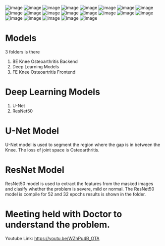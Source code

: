 ![image](https://github.com/user-attachments/assets/750cc6f5-f4a3-4526-9cc7-70dde26327c7)
![image](https://github.com/user-attachments/assets/8becd836-e5ec-4321-963d-233f2a9db0a3)
![image](https://github.com/user-attachments/assets/dbcda095-1f05-4659-8b52-54d35af56310)
![image](https://github.com/user-attachments/assets/7110bcde-9a43-45ea-b42b-8cb3782aa523)
![image](https://github.com/user-attachments/assets/aa225f4a-f091-4b26-940d-9cd7a874fe2b)
![image](https://github.com/user-attachments/assets/fa28eec6-e8a3-4b1e-a0ac-d180fd251d82)
![image](https://github.com/user-attachments/assets/397b8d5f-464b-4c63-bb97-3d0f8d17d214)
![image](https://github.com/user-attachments/assets/8eb4768e-55cb-4a26-90f0-6a8c1aacb2a8)
![image](https://github.com/user-attachments/assets/c1345891-a898-47f5-ada8-908c4770c3b5)
![image](https://github.com/user-attachments/assets/cb5e7d39-a4b3-4622-ab0f-0237a9002e79)
![image](https://github.com/user-attachments/assets/80971b69-4e20-4590-b353-0393101e4031)
![image](https://github.com/user-attachments/assets/0958682d-6d19-4aed-af1a-4f1fefd3263b)
![image](https://github.com/user-attachments/assets/9d850e2a-05f8-4b7a-91f0-3e0099437b0c)
![image](https://github.com/user-attachments/assets/860c7ae5-88c1-4114-aa0e-b982a684243a)
![image](https://github.com/user-attachments/assets/7644c3dd-9f13-4b7c-a009-af557697e1bb)
![image](https://github.com/user-attachments/assets/5ad3fff4-fbf0-4cf7-8ae6-1455763f1c4c)
![image](https://github.com/user-attachments/assets/7bb904e1-80e8-4147-82dd-e5449c75ee3f)
![image](https://github.com/user-attachments/assets/143bb3ef-42cf-4afb-9d32-8d2429be04c5)
![image](https://github.com/user-attachments/assets/4d1b0965-b820-4ae7-8aa0-929c813562dd)
![image](https://github.com/user-attachments/assets/85dc1717-b163-41ad-a80d-fc6041e8b9e5)
![image](https://github.com/user-attachments/assets/f97b6937-31a1-4da1-a113-a1dfdc8c33da)

# Models
  3 folders is there
  1) BE Knee Osteoarthritis Backend
  2) Deep Learning Models
  3) FE Knee Osteoartritis Frontend

# Deep Learning Models
   1) U-Net
   2) ResNet50
#  U-Net Model
   U-Net model is used to segment the region where the gap is in between the Knee. The loss of joint space is Osteoarthritis.
# ResNet Model
  ResNet50 model is used to extract the features from the masked images and clasify whether the problem is severe, mild or normal. The ResNet50 model is compile for 52 and 32 epochs results is shown in the folder.  
# Meeting held with Doctor to understand the problem.
  Youtube Link: https://youtu.be/WZhPu4B_OTA
































